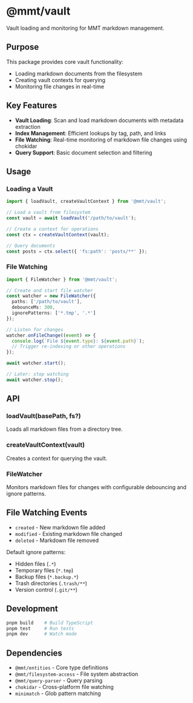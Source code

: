 # @mmt/vault

Vault loading and monitoring for MMT markdown management.

## Purpose

This package provides core vault functionality:
- Loading markdown documents from the filesystem
- Creating vault contexts for querying
- Monitoring file changes in real-time

## Key Features

- **Vault Loading**: Scan and load markdown documents with metadata extraction
- **Index Management**: Efficient lookups by tag, path, and links
- **File Watching**: Real-time monitoring of markdown file changes using chokidar
- **Query Support**: Basic document selection and filtering

## Usage

### Loading a Vault

```typescript
import { loadVault, createVaultContext } from '@mmt/vault';

// Load a vault from filesystem
const vault = await loadVault('/path/to/vault');

// Create a context for operations
const ctx = createVaultContext(vault);

// Query documents
const posts = ctx.select({ 'fs:path': 'posts/**' });
```

### File Watching

```typescript
import { FileWatcher } from '@mmt/vault';

// Create and start file watcher
const watcher = new FileWatcher({
  paths: ['/path/to/vault'],
  debounceMs: 300,
  ignorePatterns: ['*.tmp', '.*']
});

// Listen for changes
watcher.onFileChange((event) => {
  console.log(`File ${event.type}: ${event.path}`);
  // Trigger re-indexing or other operations
});

await watcher.start();

// Later: stop watching
await watcher.stop();
```

## API

### loadVault(basePath, fs?)
Loads all markdown files from a directory tree.

### createVaultContext(vault)
Creates a context for querying the vault.

### FileWatcher
Monitors markdown files for changes with configurable debouncing and ignore patterns.

## File Watching Events

- `created` - New markdown file added
- `modified` - Existing markdown file changed  
- `deleted` - Markdown file removed

Default ignore patterns:
- Hidden files (`.*`)
- Temporary files (`*.tmp`)
- Backup files (`*.backup.*`)
- Trash directories (`.trash/**`)
- Version control (`.git/**`)

## Development

```bash
pnpm build    # Build TypeScript
pnpm test     # Run tests
pnpm dev      # Watch mode
```

## Dependencies

- `@mmt/entities` - Core type definitions
- `@mmt/filesystem-access` - File system abstraction
- `@mmt/query-parser` - Query parsing
- `chokidar` - Cross-platform file watching
- `minimatch` - Glob pattern matching